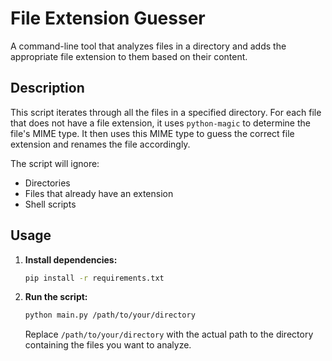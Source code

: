 # File Extension Guesser

A command-line tool that analyzes files in a directory and adds the appropriate file extension to them based on their content.

## Description

This script iterates through all the files in a specified directory. For each file that does not have a file extension, it uses `python-magic` to determine the file's MIME type. It then uses this MIME type to guess the correct file extension and renames the file accordingly.

The script will ignore:
- Directories
- Files that already have an extension
- Shell scripts

## Usage

1.  **Install dependencies:**

    ```bash
    pip install -r requirements.txt
    ```

2.  **Run the script:**

    ```bash
    python main.py /path/to/your/directory
    ```

    Replace `/path/to/your/directory` with the actual path to the directory containing the files you want to analyze.
